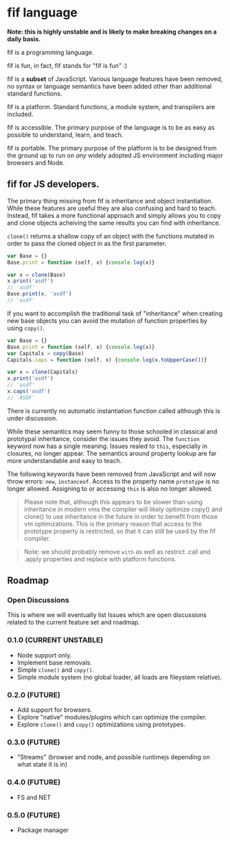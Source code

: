 # fif language

**Note: this is highly unstable and is likely to make breaking changes on a daily basis.**

fif is a programming language.

fif is fun, in fact, fif stands for "fif is fun" :)

fif is a **subset** of JavaScript. Various language features have been removed, no syntax or language semantics have been added other than additional standard functions.

fif is a platform. Standard functions, a module system, and transpilers are included.

fif is accessible. The primary purpose of the language is to be as easy as possible to understand, learn, and teach.

fif is portable. The primary purpose of the platform is to be designed from the ground up to run on *any* widely adopted JS environment including major browsers and Node.

## fif for JS developers.

The primary thing missing from fif is inheritance and object instantiation. While these features are useful they are also confusing and hard to teach. Instead, fif takes a more functional approach and simply allows you to copy and clone objects acheiving the same results you can find with inheritance.

`clone()` returns a shallow copy of an object with the functions mutated in order to pass the cloned object in as the first parameter.

```javascript
var Base = {}
Base.print = function (self, x) {console.log(x)}

var x = clone(Base)
x.print('asdf')
// 'asdf'
Base.print(x, 'asdf')
// 'asdf'
```

If you want to accomplish the traditional task of "inheritance" when creating new base objects you can avoid the mutation of function properties by using `copy()`.

```javascript
var Base = {}
Base.print = function (self, x) {console.log(x)}
var Capitals = copy(Base)
Capitals.caps = function (self, x) {console.log(x.toUpperCase())}

var x = clone(Capitals)
x.print('asdf')
// 'asdf'
x.caps('asdf')
// 'ASDF'
```

There is currently no automatic instantiation function called although this is under discussion.

While these semantics may seem funny to those schooled in classical and prototypal inheritance, consider the issues they avoid. The `function` keyword now has a single meaning. Issues realed to `this`, especially in closures, no longer appear. The semantics around property lookup are far more understandable and easy to teach.

The following keywords have been removed from JavaScript and will now throw errors: `new`, `instanceof`. Access to the property name `prototype` is no longer allowed. Assigning to or accessing `this` is also no longer allowed. 

> Please note that, although this appears to be slower than using inheritance in modern vms the compiler will likely optimize copy() and clone() to use inheritance in the future in order to benefit from those vm optimizations. This is the primary reason that access to the prototype property is restricted, so that it can still be used by the fif compiler.

> Note: we should probably remove `with` as well as restrict .call and .apply properties and replace with platform functions.

## Roadmap

### Open Discussions

This is where we will eventually list Issues which are open discussions related to the current feature set and roadmap.

### 0.1.0 (CURRENT UNSTABLE)

* Node support only.
* Implement base removals.
* Simple `clone()` and `copy()`.
* Simple module system (no global loader, all loads are fileystem relative).

### 0.2.0 (FUTURE)

* Add support for browsers.
* Explore "native" modules/plugins which can optimize the compiler.
* Explore `clone()` and `copy()` optimizations using prototypes.

### 0.3.0 (FUTURE)

* "Streams" (browser and node, and possible runtimejs depending on what state it is in)

### 0.4.0 (FUTURE)

* FS and NET

### 0.5.0 (FUTURE)

* Package manager
